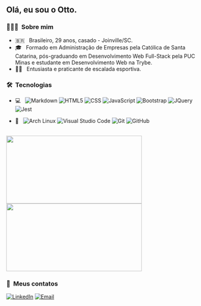 <!-- <img src="banner?"> -->

<h2> Olá, eu sou o Otto.</h2>

<h3> 👨🏻‍💻 &nbsp;Sobre mim </h3>

- 🇧🇷 &nbsp; Brasileiro, 29 anos, casado - Joinville/SC.
- 🎓 &nbsp; Formado em Administração de Empresas pela Católica de Santa Catarina, pós-graduando em Desenvolvimento Web Full-Stack pela PUC Minas e estudante em Desenvolvimento Web na Trybe.
  <!-- - 💼 &nbsp; Trabalho. -->
  <!-- - 📘 &nbsp; Aprendendo. -->
- 🧗‍♂️ &nbsp; Entusiasta e praticante de escalada esportiva.

<h3> 🛠️ &nbsp;Tecnologias</h3>

- 💻 &nbsp;
  ![Markdown](https://img.shields.io/badge/-Markdown-333333?style=flat&logo=markdown)
  ![HTML5](https://img.shields.io/badge/-HTML5-333333?style=flat&logo=HTML5)
  ![CSS](https://img.shields.io/badge/-CSS-333333?style=flat&logo=CSS3&logoColor=1572B6)
  ![JavaScript](https://img.shields.io/badge/-JavaScript-333333?style=flat&logo=javascript)
  ![Bootstrap](https://img.shields.io/badge/-Bootstrap-333333?style=flat&logo=bootstrap)
  ![JQuery](https://img.shields.io/badge/-JQuery-333333?style=flat&logo=jquery)
  ![Jest](https://img.shields.io/badge/-Jest-333333?style=flat&logo=jest)
    <!-- ![Node.js](https://img.shields.io/badge/-Node.js-333333?style=flat&logo=node.js) -->
    <!-- ![React](https://img.shields.io/badge/-React-333333?style=flat&logo=react) -->

  <!-- - 🛢 &nbsp; -->
    <!-- ![MySQL](https://img.shields.io/badge/-MySQL-333333?style=flat&logo=mysql) -->
    <!-- ![MongoDB](https://img.shields.io/badge/-MongoDB-333333?style=flat&logo=mongodb) -->

- 🔧 &nbsp;
  ![Arch Linux](https://img.shields.io/badge/-ArchLinux-333333?style=flat&logo=archlinux)
  ![Visual Studio Code](https://img.shields.io/badge/-Visual%20Studio%20Code-333333?style=flat&logo=visual-studio-code&logoColor=007ACC)
  ![Git](https://img.shields.io/badge/-Git-333333?style=flat&logo=git)
  ![GitHub](https://img.shields.io/badge/-GitHub-333333?style=flat&logo=github)

<br/>

<a href="https://github.com/ottomicheletti">
  <img height="180em" width="360em" src="https://github-readme-stats.vercel.app/api?username=ottomicheletti&include_all_commits=true&theme=vue&count_private=true&show_icons=true" />
  <img height="180em" width="360em" src="https://github-readme-stats.vercel.app/api/top-langs/?username=ottomicheletti&theme=vue&layout=compact" />
</a>

<br/>

<h3> 🔗 &nbsp;Meus contatos </h3>

<p>
<!-- <a href="https://www.exemplo.com/"><img alt="Website" src="https://img.shields.io/badge/Website-www.exemplo.com-blue?style=flat-square&logo=google-chrome"></a> -->
<a href="https://www.linkedin.com/in/ottomic/"><img alt="LinkedIn" src="https://img.shields.io/badge/LinkedIn-Otto%20Micheletti-blue?style=flat-square&logo=linkedin"></a>
<!-- <a href="https://www.instagram.com/micheletti_/"><img alt="Instagram" src="https://img.shields.io/badge/Instagram-micheletti__-blue?style=flat-square&logo=instagram"></a> -->
<a href="mailto:michelettiotto@gmail.com"><img alt="Email" src="https://img.shields.io/badge/Email-michelettiotto@gmail.com-blue?style=flat-square&logo=gmail"></a>
</p>
